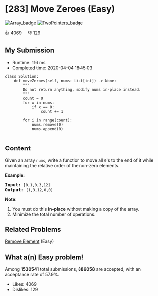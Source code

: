 # [283] Move Zeroes (Easy)

[![Array_badge](https://img.shields.io/badge/topic-Array-green.svg)](https://leetcode.com/problems/move-zeroes/)  [![TwoPointers_badge](https://img.shields.io/badge/topic-TwoPointers-green.svg)](https://leetcode.com/problems/move-zeroes/) 

:+1: 4069 &nbsp; &nbsp; :thumbsdown: 129

## My Submission

- Runtime: 116 ms
- Completed time: 2020-04-04 18:45:03

```python3
class Solution:
    def moveZeroes(self, nums: List[int]) -> None:
        """
        Do not return anything, modify nums in-place instead.
        """
        count = 0
        for x in nums:
            if x == 0:
                count += 1
        
        for i in range(count):
            nums.remove(0)
            nums.append(0)
        
```

## Content
<p>Given an array <code>nums</code>, write a function to move all <code>0</code>&#39;s to the end of it while maintaining the relative order of the non-zero elements.</p>

<p><b>Example:</b></p>

<pre>
<b>Input:</b> <code>[0,1,0,3,12]</code>
<b>Output:</b> <code>[1,3,12,0,0]</code></pre>

<p><b>Note</b>:</p>

<ol>
	<li>You must do this <b>in-place</b> without making a copy of the array.</li>
	<li>Minimize the total number of operations.</li>
</ol>

## Related Problems
[Remove Element](https://leetcode.com/problems/remove-element/) (Easy) <br>

## What a(n) Easy problem!
Among **1530541** total submissions, **886058** are accepted, with an acceptance rate of 57.9%. <br>

- Likes: 4069
- Dislikes: 129

